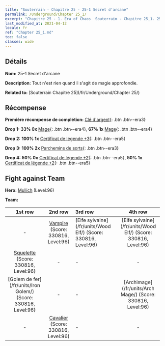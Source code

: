 ```yaml
---
title: "Souterrain - Chapitre 25 - 25-1 Secret d'arcane"
permalink: /Underground/Chapter 25_1/
excerpt: "Chapitre 25 - 1. Era of Chaos  Souterrain - Chapitre 25_1. 25-1 Secret d'arcane"
last_modified_at: 2021-04-12
locale: fr
ref: "Chapter 25_1.md"
toc: false
classes: wide
---
```


## Détails

 **Nom:** 25-1 Secret d'arcane

 **Description:** Tout n'est rien quand il s'agit de magie approfondie.

 **Related to:** [Souterrain Chapitre 25](/fr/Underground/Chapter 25/)

## Récompense

 **Première récompense de complétion:** [Clé d'argent](/fr/Items/con_693/){: .btn .btn--era3}

 **Drop 1:** **33% 0x** [Mage](/fr/Items/unt_238/){: .btn .btn--era4}, **67% 1x** [Mage](/fr/Items/unt_238/){: .btn .btn--era4}

 **Drop 2:** **100% 1x** [Certificat de légende +3](/fr/Items/mat_88/){: .btn .btn--era5}

 **Drop 3:** **100% 2x** [Parchemins de sorts](/fr/Items/con_694/){: .btn .btn--era3}

 **Drop 4:** **50% 0x** [Certificat de légende +2](/fr/Items/mat_81/){: .btn .btn--era5}, **50% 1x** [Certificat de légende +2](/fr/Items/mat_81/){: .btn .btn--era5}


## Fight against Team
 **Hero:** [Mullich](/fr/heroes/Mullich/) (Level:96)

 **Team:**


  | 1st row | 2nd row | 3rd row | 4th row |
  |:----:|:----:|:----|:----:|
  | - | [Vampire](/fr/units/Vampire/) (Score: 330816, Level:96)  | [Elfe sylvaine](/fr/units/Wood Elf/) (Score: 330816, Level:96)  | [Elfe sylvaine](/fr/units/Wood Elf/) (Score: 330816, Level:96)  |
  | [Squelette](/fr/units/Skeleton/) (Score: 330816, Level:96)  | - | - | - |
  | [Golem de fer](/fr/units/Iron Golem/) (Score: 330816, Level:96)  | - | - | [Archimage](/fr/units/Arch Mage/) (Score: 330816, Level:96)  |
  | - | [Cavalier](/fr/units/Cavalier/) (Score: 330816, Level:96)  | - | - |


